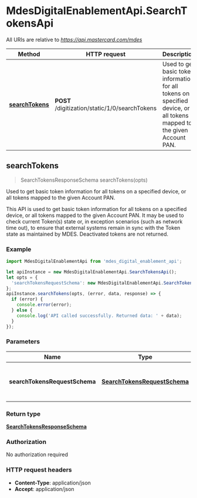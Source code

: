 # MdesDigitalEnablementApi.SearchTokensApi

All URIs are relative to *https://api.mastercard.com/mdes*

Method | HTTP request | Description
------------- | ------------- | -------------
[**searchTokens**](SearchTokensApi.md#searchTokens) | **POST** /digitization/static/1/0/searchTokens | Used to get basic token information for all tokens on a specified device, or all tokens mapped to the given Account PAN.



## searchTokens

> SearchTokensResponseSchema searchTokens(opts)

Used to get basic token information for all tokens on a specified device, or all tokens mapped to the given Account PAN.

This API is used to get basic token information for all tokens on a specified device, or all tokens mapped to the given Account PAN. It may be used to check current Token(s) state or, in exception scenarios (such as network time out), to ensure that external systems remain in sync with the Token state as maintained by MDES. Deactivated tokens are not returned. 

### Example

```javascript
import MdesDigitalEnablementApi from 'mdes_digital_enablement_api';

let apiInstance = new MdesDigitalEnablementApi.SearchTokensApi();
let opts = {
  'searchTokensRequestSchema': new MdesDigitalEnablementApi.SearchTokensRequestSchema() // SearchTokensRequestSchema | Contains the details of the request message. 
};
apiInstance.searchTokens(opts, (error, data, response) => {
  if (error) {
    console.error(error);
  } else {
    console.log('API called successfully. Returned data: ' + data);
  }
});
```

### Parameters


Name | Type | Description  | Notes
------------- | ------------- | ------------- | -------------
 **searchTokensRequestSchema** | [**SearchTokensRequestSchema**](SearchTokensRequestSchema.md)| Contains the details of the request message.  | [optional] 

### Return type

[**SearchTokensResponseSchema**](SearchTokensResponseSchema.md)

### Authorization

No authorization required

### HTTP request headers

- **Content-Type**: application/json
- **Accept**: application/json

